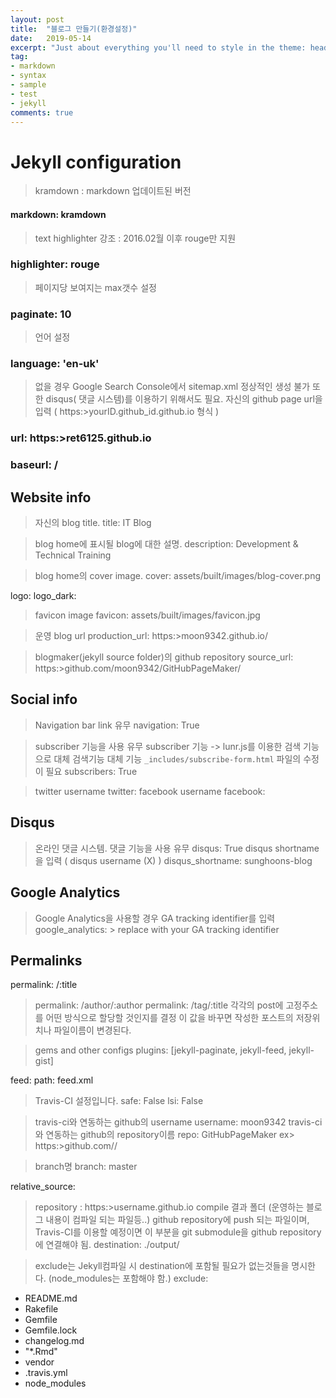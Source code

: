 ```yaml
---
layout: post
title:  "블로그 만들기(환경설정)"
date:   2019-05-14
excerpt: "Just about everything you'll need to style in the theme: headings, paragraphs, blockquotes, tables, code blocks, and more."
tag:
- markdown 
- syntax
- sample
- test
- jekyll
comments: true
---
```


# Jekyll configuration

> kramdown : markdown 업데이트된 버전
#### markdown: kramdown


>  text highlighter 강조 : 2016.02월 이후 rouge만 지원
### highlighter: rouge

>  페이지당 보여지는 max갯수 설정
### paginate: 10

>  언어 설정
### language: 'en-uk'

>  없을 경우 Google Search Console에서 sitemap.xml 정상적인 생성 불가
>  또한 disqus( 댓글 시스템)를 이용하기 위해서도 필요.
>  자신의 github page url을 입력 ( https:>yourID.github_id.github.io 형식 )
### url: https:>ret6125.github.io


### baseurl: /

## Website info
>  자신의 blog title.
title: IT Blog

>  blog home에 표시될 blog에 대한 설명.
description: Development & Technical Training

>  blog home의 cover image.
cover: assets/built/images/blog-cover.png


logo:
logo_dark:

>  favicon image
favicon: assets/built/images/favicon.jpg

>  운영 blog url
production_url: https:>moon9342.github.io/

>  blogmaker(jekyll source folder)의 github repository
source_url: https:>github.com/moon9342/GitHubPageMaker/


## Social info
>  Navigation bar link 유무
navigation: True

>  subscriber 기능을 사용 유무
>  subscriber 기능 -> lunr.js를 이용한 검색 기능으로 대체
>  검색기능 대체 기능
>  `_includes/subscribe-form.html` 파일의 수정이 필요
subscribers: True

>  twitter username
twitter:
>  facebook username
facebook:


## Disqus
>  온라인 댓글 시스템. 댓글 기능을 사용 유무
disqus: True
>  disqus shortname을 입력 ( disqus username (X) )
disqus_shortname: sunghoons-blog


## Google Analytics
>  Google Analytics을 사용할 경우 GA tracking identifier를 입력
google_analytics:  >  replace with your GA tracking identifier


## Permalinks
permalink: /:title
>  permalink: /author/:author
>  permalink: /tag/:title
>  각각의 post에 고정주소를 어떤 방식으로 할당할 것인지를 결정
>  이 값을 바꾸면 작성한 포스트의 저장위치나 파일이름이 변경된다.

>  gems and other configs
plugins: [jekyll-paginate, jekyll-feed, jekyll-gist]

feed:
  path: feed.xml

>  Travis-CI 설정입니다.
safe: False
lsi: False

>  travis-ci와 연동하는 github의 username
username: moon9342
>  travis-ci와 연동하는 github의 repository이름
repo: GitHubPageMaker
>  ex> https:>github.com/<username>/<repository>

>  branch명
branch: master


relative_source: 

>  repository : https:>username.github.io
>  compile 결과 폴더 (운영하는 블로그 내용이 컴파일 되는 파일등..)
>  github repository에 push 되는 파일이며, Travis-CI를 이용할 예정이면 이 부분을 git submodule을 github repository에 연결해야 됨.
destination: ./output/

>  exclude는 Jekyll컴파일 시 destination에 포함될 필요가 없는것들을 명시한다. (node_modules는 포함해야 함.)
exclude:
  - README.md
  - Rakefile
  - Gemfile
  - Gemfile.lock
  - changelog.md
  - "*.Rmd"
  - vendor
  - .travis.yml
  - node_modules
